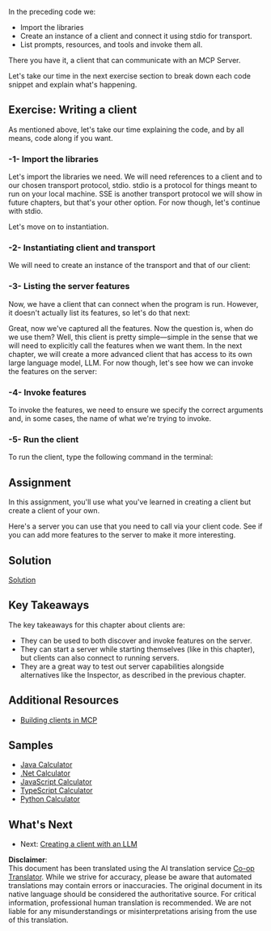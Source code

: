 <!--
CO_OP_TRANSLATOR_METADATA:
{
  "original_hash": "4cc245e2f4ea5db5e2b8c2cd1dadc4b4",
  "translation_date": "2025-07-13T18:08:18+00:00",
  "source_file": "03-GettingStarted/02-client/README.md",
  "language_code": "en"
}
-->
In the preceding code we:

- Import the libraries
- Create an instance of a client and connect it using stdio for transport.
- List prompts, resources, and tools and invoke them all.

There you have it, a client that can communicate with an MCP Server.

Let's take our time in the next exercise section to break down each code snippet and explain what's happening.

## Exercise: Writing a client

As mentioned above, let's take our time explaining the code, and by all means, code along if you want.

### -1- Import the libraries

Let's import the libraries we need. We will need references to a client and to our chosen transport protocol, stdio. stdio is a protocol for things meant to run on your local machine. SSE is another transport protocol we will show in future chapters, but that's your other option. For now though, let's continue with stdio.

Let's move on to instantiation.

### -2- Instantiating client and transport

We will need to create an instance of the transport and that of our client:

### -3- Listing the server features

Now, we have a client that can connect when the program is run. However, it doesn't actually list its features, so let's do that next:

Great, now we've captured all the features. Now the question is, when do we use them? Well, this client is pretty simple—simple in the sense that we will need to explicitly call the features when we want them. In the next chapter, we will create a more advanced client that has access to its own large language model, LLM. For now though, let's see how we can invoke the features on the server:

### -4- Invoke features

To invoke the features, we need to ensure we specify the correct arguments and, in some cases, the name of what we're trying to invoke.

### -5- Run the client

To run the client, type the following command in the terminal:

## Assignment

In this assignment, you'll use what you've learned in creating a client but create a client of your own.

Here's a server you can use that you need to call via your client code. See if you can add more features to the server to make it more interesting.

## Solution

[Solution](./solution/README.md)

## Key Takeaways

The key takeaways for this chapter about clients are:

- They can be used to both discover and invoke features on the server.
- They can start a server while starting themselves (like in this chapter), but clients can also connect to running servers.
- They are a great way to test out server capabilities alongside alternatives like the Inspector, as described in the previous chapter.

## Additional Resources

- [Building clients in MCP](https://modelcontextprotocol.io/quickstart/client)

## Samples 

- [Java Calculator](../samples/java/calculator/README.md)
- [.Net Calculator](../../../../03-GettingStarted/samples/csharp)
- [JavaScript Calculator](../samples/javascript/README.md)
- [TypeScript Calculator](../samples/typescript/README.md)
- [Python Calculator](../../../../03-GettingStarted/samples/python) 

## What's Next

- Next: [Creating a client with an LLM](../03-llm-client/README.md)

**Disclaimer**:  
This document has been translated using the AI translation service [Co-op Translator](https://github.com/Azure/co-op-translator). While we strive for accuracy, please be aware that automated translations may contain errors or inaccuracies. The original document in its native language should be considered the authoritative source. For critical information, professional human translation is recommended. We are not liable for any misunderstandings or misinterpretations arising from the use of this translation.